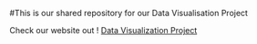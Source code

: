 #This is our shared repository for our Data Visualisation Project

Check our website out ! [Data Visualization Project](https://marcogiacoppo.github.io/)
